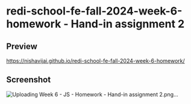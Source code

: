 # redi-school-fe-fall-2024-week-6-homework - Hand-in assignment 2
 
## Preview
https://nishavijai.github.io/redi-school-fe-fall-2024-week-6-homework/

## Screenshot
![Uploading Week 6 - JS - Homework - Hand-in assignment 2.png…]()
